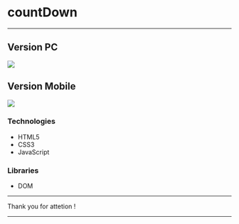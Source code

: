 # countDown
<hr>

## Version PC

<img src="countDown/imgs/windowPc.png">

## Version Mobile

<img src="countDown/imgs/windowMobile.png">

### Technologies

- HTML5
- CSS3
- JavaScript

### Libraries

- DOM 

<hr>
Thank you for attetion !
<hr>

